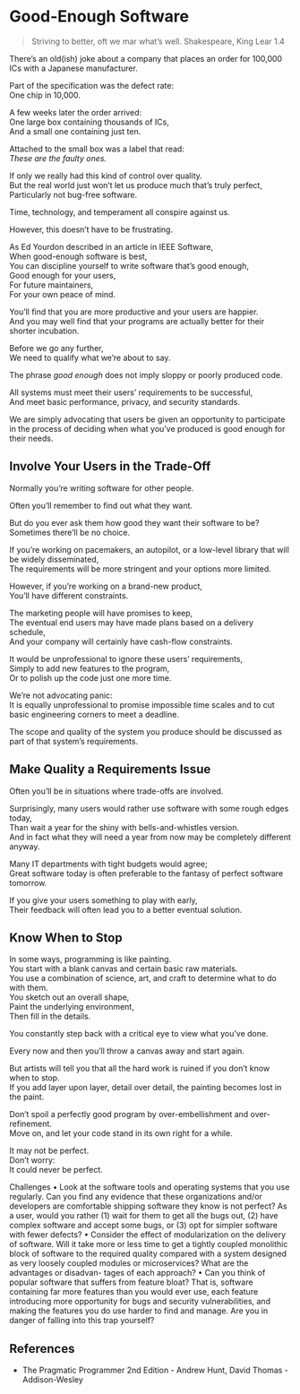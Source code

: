 # Good-Enough Software

> Striving to better, oft we mar what’s well.
> Shakespeare, King Lear 1.4

There’s an old(ish) joke about a company that places an order for 100,000 ICs with a Japanese manufacturer.

Part of the specification was the defect rate:  
One chip in 10,000.

A few weeks later the order arrived:  
One large box containing thousands of ICs,  
And a small one containing just ten.

Attached to the small box was a label that read:  
_These are the faulty ones._

If only we really had this kind of control over quality.  
But the real world just won’t let us produce much that’s truly perfect,  
Particularly not bug-free software.

Time, technology, and temperament all conspire against us.

However, this doesn’t have to be frustrating.

As Ed Yourdon described in an article in IEEE Software,  
When good-enough software is best,  
You can discipline yourself to write software that’s good enough,  
Good enough for your users,  
For future maintainers,  
For your own peace of mind.

You’ll find that you are more productive and your users are happier.  
And you may well find that your programs are actually better for their shorter incubation.

Before we go any further,  
We need to qualify what we’re about to say.

The phrase _good enough_ does not imply sloppy or poorly produced code.

All systems must meet their users’ requirements to be successful,  
And meet basic performance, privacy, and security standards.

We are simply advocating that users be given an opportunity to participate in the process of deciding when what you’ve produced is good enough for their needs.

## Involve Your Users in the Trade-Off

Normally you’re writing software for other people.

Often you’ll remember to find out what they want.

But do you ever ask them how good they want their software to be?  
Sometimes there’ll be no choice.

If you’re working on pacemakers, an autopilot, or a low-level library that will be widely disseminated,  
The requirements will be more stringent and your options more limited.

However, if you’re working on a brand-new product,  
You’ll have different constraints.

The marketing people will have promises to keep,  
The eventual end users may have made plans based on a delivery schedule,  
And your company will certainly have cash-flow constraints.

It would be unprofessional to ignore these users’ requirements,  
Simply to add new features to the program,  
Or to polish up the code just one more time.

We’re not advocating panic:  
It is equally unprofessional to promise impossible time scales and to cut basic engineering corners to meet a deadline.

The scope and quality of the system you produce should be discussed as part of that system’s requirements.

## Make Quality a Requirements Issue

Often you’ll be in situations where trade-offs are involved.

Surprisingly, many users would rather use software with some rough edges today,  
Than wait a year for the shiny with bells-and-whistles version.  
And in fact what they will need a year from now may be completely different anyway.

Many IT departments with tight budgets would agree;  
Great software today is often preferable to the fantasy of perfect software tomorrow.

If you give your users something to play with early,  
Their feedback will often lead you to a better eventual solution.

## Know When to Stop

In some ways, programming is like painting.  
You start with a blank canvas and certain basic raw materials.  
You use a combination of science, art, and craft to determine what to do with them.  
You sketch out an overall shape,  
Paint the underlying environment,  
Then fill in the details.

You constantly step back with a critical eye to view what you’ve done.

Every now and then you’ll throw a canvas away and start again.

But artists will tell you that all the hard work is ruined if you don’t know when to stop.  
If you add layer upon layer, detail over detail, the painting becomes lost in the paint.

Don’t spoil a perfectly good program by over-embellishment and over-refinement.  
Move on, and let your code stand in its own right for a while.

It may not be perfect.  
Don’t worry:  
It could never be perfect.

Challenges
• Look at the software tools and operating systems that you use regularly.
Can you find any evidence that these organizations and/or developers
are comfortable shipping software they know is not perfect? As a user,
would you rather (1) wait for them to get all the bugs out, (2) have complex
software and accept some bugs, or (3) opt for simpler software with fewer
defects?
• Consider the effect of modularization on the delivery of software. Will it
take more or less time to get a tightly coupled monolithic block of software
to the required quality compared with a system designed as very loosely
coupled modules or microservices? What are the advantages or disadvan-
tages of each approach?
• Can you think of popular software that suffers from feature bloat? That
is, software containing far more features than you would ever use, each
feature introducing more opportunity for bugs and security vulnerabilities,
and making the features you do use harder to find and manage. Are you
in danger of falling into this trap yourself?

## References

- The Pragmatic Programmer 2nd Edition - Andrew Hunt, David Thomas - Addison-Wesley
